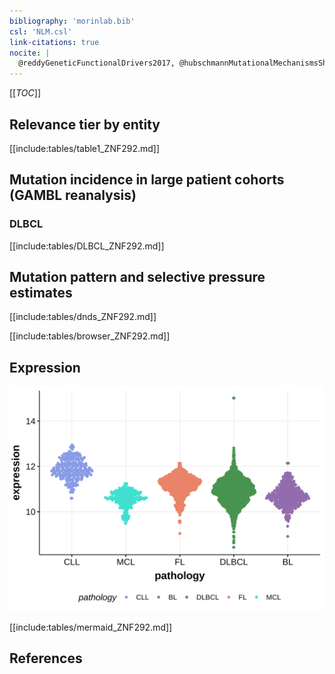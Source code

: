 ```yaml
---
bibliography: 'morinlab.bib'
csl: 'NLM.csl'
link-citations: true
nocite: |
  @reddyGeneticFunctionalDrivers2017, @hubschmannMutationalMechanismsShaping2021
---
```

[[_TOC_]]


## Relevance tier by entity

[[include:tables/table1_ZNF292.md]]

## Mutation incidence in large patient cohorts (GAMBL reanalysis)

### DLBCL
[[include:tables/DLBCL_ZNF292.md]]

## Mutation pattern and selective pressure estimates

[[include:tables/dnds_ZNF292.md]]

[[include:tables/browser_ZNF292.md]]

## Expression
![](images/gene_expression/ZNF292_by_pathology.svg)

[[include:tables/mermaid_ZNF292.md]]

## References
